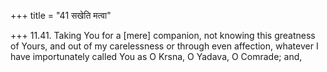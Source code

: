 +++
title = "41 सखेति मत्वा"

+++
11.41. Taking You for a \[mere\] companion, not knowing this greatness
of Yours, and out of my carelessness or through even affection, whatever
I have importunately called You as O Krsna, O Yadava, O Comrade; and,
